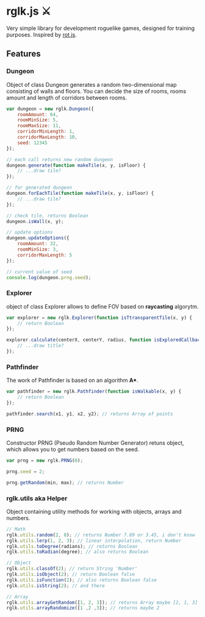 # rglk.js ⚔️
Very simple library for development roguelike games, designed for training purposes. Inspired by [rot.js](http://ondras.github.io/rot.js/hp/).

## Features
### Dungeon
Object of class Dungeon generates a random two-dimensional map consisting of walls and floors. You can decide the size of rooms, rooms amount and length of corridors between rooms.
```javascript
var dungeon = new rglk.Dungeon({
	roomAmount: 64, 
	roomMinSize: 5, 
	roomMaxSize: 11, 
	corridorMinLength: 1,
	corridorMaxLength: 10,
	seed: 12345
});

// each call returns new random dungeon
dungeon.generate(function makeTile(x, y, isFloor) {
	// ...draw tile?
});

// for generated dungeon
dungeon.forEachTile(function makeTile(x, y, isFloor) {
	// ...draw tile?
});

// check tile, returns Boolean
dungeon.isWall(x, y);

// update options
dungeon.updateOptions({
	roomAmount: 32,
	roomMinSize: 3,
	corridorMaxLength: 5
});

// current value of seed
console.log(dungeon.prng.seed);
```

### Explorer
object of class Explorer allows to define FOV based on **raycasting** algorytm.
```javascript
var explorer = new rglk.Explorer(function isTtransparentTile(x, y) {
	// return Boolean
});

explorer.calculate(centerX, centerY, radius, function isExploredCallback(x, y) {
	// ...draw title?
});
```

### Pathfinder
The work of Pathfinder is based on an algorithm __A*__.
```javascript
var pathfinder = new rglk.Pathfinder(function isWalkable(x, y) {
	// return Boolean
});

pathfinder.search(x1, y1, x2, y2); // returns Array of points
```

### PRNG
Constructor PRNG (Pseudo Random Number Generator) retuns object, which allows you to get numbers based on the seed.
```javascript
var prng = new rglk.PRNG(0);

prng.seed = 2;

prng.getRandom(min, max); // returns Number
```

### rglk.utils aka Helper
Object containing utility methods for working with objects, arrays and numbers.
```javascript
// Math
rglk.utils.random(2, 8); // returns Number 7.89 or 3.45, i don't know
rglk.utils.lerp(1, 2, 3); // linear interpolation, return Number
rglk.utils.toDegree(radians); // returns Boolean
rglk.utils.toRadian(degree); // also returns Boolean

// Object
rglk.utils.classOf(2); // return String 'Number'
rglk.utils.isObject(2); // return Boolean false
rglk.utils.isFunction(2); // also returns Boolean false
rglk.utils.isString(2); // and there

// Array
rglk.utils.arrayGetRandom([1, 2, 3]); // returns Array maybe [2, 1, 3]
rglk.utils.arrayRandomize([1 ,2 ,3]); // returns maybe 2
```
